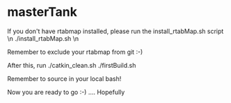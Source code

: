 # masterTank

If you don't have rtabmap installed, please run the install_rtabMap.sh script \n
./install_rtabMap.sh \n

Remember to exclude your rtabmap from git :-)

After this, run
./catkin_clean.sh
./firstBuild.sh

Remember to source in your local bash!

Now you are ready to go :-) .... Hopefully
